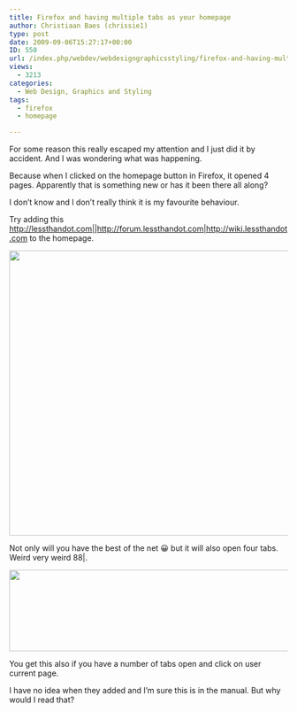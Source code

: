 ```yaml
---
title: Firefox and having multiple tabs as your homepage
author: Christiaan Baes (chrissie1)
type: post
date: 2009-09-06T15:27:17+00:00
ID: 550
url: /index.php/webdev/webdesigngraphicsstyling/firefox-and-having-multiple-tabs-as-your/
views:
  - 3213
categories:
  - Web Design, Graphics and Styling
tags:
  - firefox
  - homepage

---
```

For some reason this really escaped my attention and I just did it by accident. And I was wondering what was happening.

Because when I clicked on the homepage button in Firefox, it opened 4 pages. Apparently that is something new or has it been there all along?

I don&#8217;t know and I don&#8217;t really think it is my favourite behaviour.

Try adding this http://lessthandot.com||http://forum.lessthandot.com|http://wiki.lessthandot.com to the homepage.

<div class="image_block">
  <img src="/wp-content/uploads/blogs/WebDev/firefox1.png" alt="" title="" width="593" height="515" />
</div>

Not only will you have the best of the net 😀 but it will also open four tabs. Weird very weird 88|.

<div class="image_block">
  <img src="/wp-content/uploads/blogs/WebDev/firefox2.png" alt="" title="" width="813" height="147" />
</div>

You get this also if you have a number of tabs open and click on user current page.

I have no idea when they added and I&#8217;m sure this is in the manual. But why would I read that?